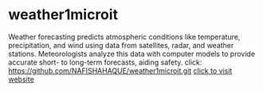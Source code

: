 # weather1microit
Weather forecasting predicts atmospheric conditions like temperature, precipitation, and wind using data from satellites, radar, and weather stations. Meteorologists analyze this data with computer models to provide accurate short- to long-term forecasts, aiding safety.
click: https://github.com/NAFISHAHAQUE/weather1microit.git
[click to visit website](https://nafishahaque.github.io/weather1microit/)
